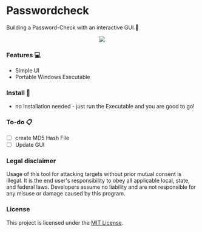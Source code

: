 # Passwordcheck
Building a Password-Check with an interactive GUI.:eyes:


<div align="center">
  <kbd>
    <img src="https://imgur.com/a/ppBc0jv" />
  </kbd>
</div>


### Features :computer:

- Simple UI 
- Portable Windows Executable

### Install :electric_plug:

- no Installation needed - just run the Executable and you are good to go!

### To-do :clipboard:

- [ ] create MD5 Hash File
- [ ] Update GUI

### Legal disclaimer

Usage of this tool for attacking targets without prior mutual consent is illegal. It is the end user's responsibility to obey all applicable local, state, and federal laws. Developers assume no liability and are not responsible for any misuse or damage caused by this program.

### License

This project is licensed under the [MIT License](LICENSE.md).
